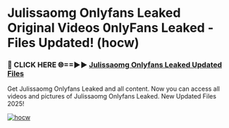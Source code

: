 # Julissaomg Onlyfans Leaked Original Videos 0nlyFans Leaked - Files Updated! (hocw)

<h3>🔴 CLICK HERE 🌐==►► <a href="https://tinyurl.com/3hn5wdd3" rel="nofollow">Julissaomg Onlyfans Leaked Updated Files</a></h3>

Get Julissaomg Onlyfans Leaked and all content. Now you can access all videos and pictures of Julissaomg Onlyfans Leaked. New Updated Files 2025!

[![hocw](https://i.imgur.com/4HnBqBT.gif)](https://tinyurl.com/3hn5wdd3)
